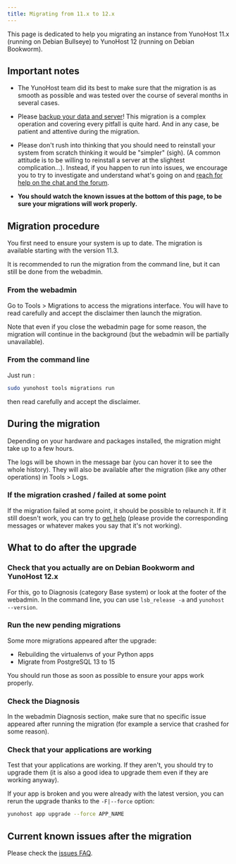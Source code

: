 ```yaml
---
title: Migrating from 11.x to 12.x
---
```


This page is dedicated to help you migrating an instance from YunoHost 11.x (running on Debian Bullseye) to YunoHost 12 (running on Debian Bookworm).

## Important notes

- The YunoHost team did its best to make sure that the migration is as smooth as possible and was tested over the course of several months in several cases.

- Please [backup your data and server](/backup)! This migration is a complex operation and covering every pitfall is quite hard. And in any case, be patient and attentive during the migration.

- Please don't rush into thinking that you should need to reinstall your system from scratch thinking it would be "simpler" (sigh). (A common attitude is to be willing to reinstall a server at the slightest complication...). Instead, if you happen to run into issues, we encourage you to try to investigate and understand what's going on and [reach for help on the chat and the forum](/help).

- **You should watch the known issues at the bottom of this page, to be sure your migrations will work properly.**

## Migration procedure

You first need to ensure your system is up to date. The migration is available starting with the version 11.3.

It is recommended to run the migration from the command line, but it can still be done from the webadmin.

### From the webadmin

Go to Tools > Migrations to access the migrations interface. You will have to read carefully and accept the disclaimer then launch the migration.

Note that even if you close the webadmin page for some reason, the migration will continue in the background (but the webadmin will be partially unavailable).

### From the command line

Just run :

```bash
sudo yunohost tools migrations run
```

then read carefully and accept the disclaimer.

## During the migration

Depending on your hardware and packages installed, the migration might take up to a few hours.

The logs will be shown in the message bar (you can hover it to see the whole history). They will also be available after the migration (like any other operations) in Tools > Logs.

### If the migration crashed / failed at some point

If the migration failed at some point, it should be possible to relaunch it. If it still doesn't work, you can try to [get help](/help) (please provide the corresponding messages or whatever makes you say that it's not working).

## What to do after the upgrade

### Check that you actually are on Debian Bookworm and YunoHost 12.x

For this, go to Diagnosis (category Base system) or look at the footer of the webadmin. In the command line, you can use `lsb_release -a` and `yunohost --version`.

### Run the new pending migrations

Some more migrations appeared after the upgrade:

- Rebuilding the virtualenvs of your Python apps
- Migrate from PostgreSQL 13 to 15

You should run those as soon as possible to ensure your apps work properly.

### Check the Diagnosis

In the webadmin Diagnosis section, make sure that no specific issue appeared after running the migration (for example a service that crashed for some reason).

### Check that your applications are working

Test that your applications are working. If they aren't, you should try to upgrade them (it is also a good idea to upgrade them even if they are working anyway).

If your app is broken and you were already with the latest version, you can rerun the upgrade thanks to the `-F|--force` option:

```bash
yunohost app upgrade --force APP_NAME
```

## Current known issues after the migration

Please check the [issues FAQ](/bookworm_migration_issues_faq).
